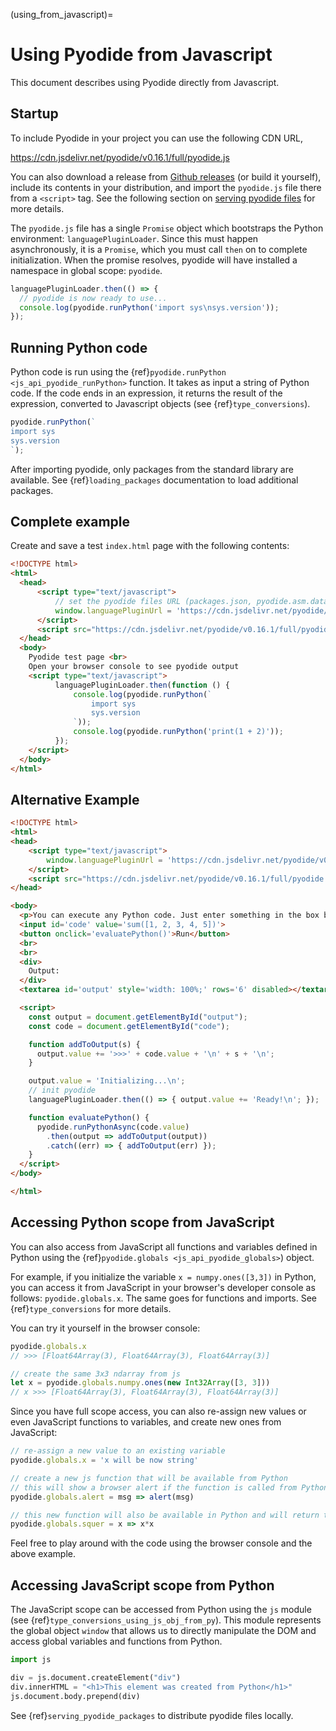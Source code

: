 (using_from_javascript)=

# Using Pyodide from Javascript

This document describes using Pyodide directly from Javascript.

## Startup

To include Pyodide in your project you can use the following CDN URL,

  https://cdn.jsdelivr.net/pyodide/v0.16.1/full/pyodide.js

You can also download a release from
[Github releases](https://github.com/iodide-project/pyodide/releases)
(or build it yourself), include its contents in your distribution, and import
the `pyodide.js` file there from a `<script>` tag. See the following section on
[serving pyodide files](#serving-pyodide-files) for more details.

The `pyodide.js` file has a single `Promise` object which bootstraps the Python
environment: `languagePluginLoader`. Since this must happen asynchronously, it
is a `Promise`, which you must call `then` on to complete initialization. When
the promise resolves, pyodide will have installed a namespace in global scope:
`pyodide`.

```javascript
languagePluginLoader.then(() => {
  // pyodide is now ready to use...
  console.log(pyodide.runPython('import sys\nsys.version'));
});
```

## Running Python code

Python code is run using the {ref}`pyodide.runPython <js_api_pyodide_runPython>`
function. It takes as input a string of Python
code. If the code ends in an expression, it returns the result of the
expression, converted to Javascript objects (see {ref}`type_conversions`).

```javascript
pyodide.runPython(`
import sys
sys.version
`);
```

After importing pyodide, only packages from the standard library are available.
See {ref}`loading_packages` documentation to load additional packages.

## Complete example

Create and save a test `index.html` page with the following contents:
```html
<!DOCTYPE html>
<html>
  <head>
      <script type="text/javascript">
          // set the pyodide files URL (packages.json, pyodide.asm.data etc)
          window.languagePluginUrl = 'https://cdn.jsdelivr.net/pyodide/v0.16.1/full/';
      </script>
      <script src="https://cdn.jsdelivr.net/pyodide/v0.16.1/full/pyodide.js"></script>
  </head>
  <body>
    Pyodide test page <br>
    Open your browser console to see pyodide output
    <script type="text/javascript">
          languagePluginLoader.then(function () {
              console.log(pyodide.runPython(`
                  import sys
                  sys.version
              `));
              console.log(pyodide.runPython('print(1 + 2)'));
          });
    </script>
  </body>
</html>
```


## Alternative Example

```html
<!DOCTYPE html>
<html>
<head>
    <script type="text/javascript">
        window.languagePluginUrl = 'https://cdn.jsdelivr.net/pyodide/v0.16.1/full/';
    </script>
    <script src="https://cdn.jsdelivr.net/pyodide/v0.16.1/full/pyodide.js"></script>
</head>

<body>
  <p>You can execute any Python code. Just enter something in the box below and click the button.</p>
  <input id='code' value='sum([1, 2, 3, 4, 5])'>
  <button onclick='evaluatePython()'>Run</button>
  <br>
  <br>
  <div>
    Output:
  </div>
  <textarea id='output' style='width: 100%;' rows='6' disabled></textarea>

  <script>
    const output = document.getElementById("output");
    const code = document.getElementById("code");

    function addToOutput(s) {
      output.value += '>>>' + code.value + '\n' + s + '\n';
    }

    output.value = 'Initializing...\n';
    // init pyodide
    languagePluginLoader.then(() => { output.value += 'Ready!\n'; });

    function evaluatePython() {
      pyodide.runPythonAsync(code.value)
        .then(output => addToOutput(output))
        .catch((err) => { addToOutput(err) });
    }
  </script>
</body>

</html>
```

## Accessing Python scope from JavaScript

You can also access from JavaScript all functions and variables defined in Python using the {ref}`pyodide.globals <js_api_pyodide_globals>`) object.

For example, if you initialize the variable `x = numpy.ones([3,3])` in Python, you can access it from JavaScript in your browser's developer console as follows: `pyodide.globals.x`. The same goes for functions and imports. See {ref}`type_conversions` for more details.

You can try it yourself in the browser console:
```js
pyodide.globals.x
// >>> [Float64Array(3), Float64Array(3), Float64Array(3)]

// create the same 3x3 ndarray from js
let x = pyodide.globals.numpy.ones(new Int32Array([3, 3]))
// x >>> [Float64Array(3), Float64Array(3), Float64Array(3)]
```

Since you have full scope access, you can also re-assign new values or even JavaScript functions to variables, and create new ones from JavaScript:

```js
// re-assign a new value to an existing variable
pyodide.globals.x = 'x will be now string'

// create a new js function that will be available from Python
// this will show a browser alert if the function is called from Python
pyodide.globals.alert = msg => alert(msg)

// this new function will also be available in Python and will return the squared value.
pyodide.globals.squer = x => x*x
```

Feel free to play around with the code using the browser console and the above example.

## Accessing JavaScript scope from Python

The JavaScript scope can be accessed from Python using the `js` module (see {ref}`type_conversions_using_js_obj_from_py`). This module represents the global object `window` that allows us to directly manipulate the DOM and access global variables and functions from Python.

```python
import js

div = js.document.createElement("div")
div.innerHTML = "<h1>This element was created from Python</h1>"
js.document.body.prepend(div)
```

See {ref}`serving_pyodide_packages` to distribute pyodide files locally.
